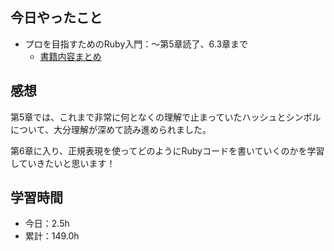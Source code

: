 ## 今日やったこと
- プロを目指すためのRuby入門：〜第5章読了、6.3章まで
  - [書籍内容まとめ](https://www.notion.so/Ruby-77f15cf0d73944bf8345fbd688a71424#50a32266985b41cfbdef46dae153b110)

## 感想
第5章では、これまで非常に何となくの理解で止まっていたハッシュとシンボルについて、大分理解が深めて読み進められました。

第6章に入り、正規表現を使ってどのようにRubyコードを書いていくのかを学習していきたいと思います！

## 学習時間
- 今日：2.5h
- 累計：149.0h
